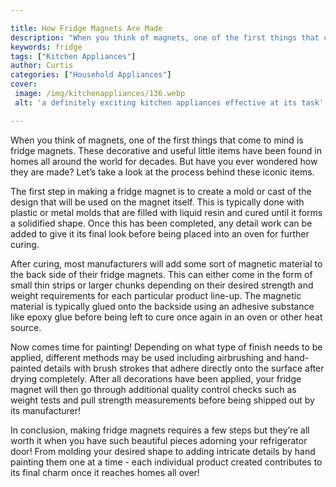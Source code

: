 ```yaml
---

title: How Fridge Magnets Are Made
description: "When you think of magnets, one of the first things that come to mind is fridge magnets. These decorative and useful little items h...get the full scoop"
keywords: fridge
tags: ["Kitchen Appliances"]
author: Curtis
categories: ["Household Appliances"]
cover: 
 image: /img/kitchenappliances/136.webp
 alt: 'a definitely exciting kitchen appliances effective at its task'

---
```


When you think of magnets, one of the first things that come to mind is fridge magnets. These decorative and useful little items have been found in homes all around the world for decades. But have you ever wondered how they are made? Let’s take a look at the process behind these iconic items. 

The first step in making a fridge magnet is to create a mold or cast of the design that will be used on the magnet itself. This is typically done with plastic or metal molds that are filled with liquid resin and cured until it forms a solidified shape. Once this has been completed, any detail work can be added to give it its final look before being placed into an oven for further curing. 

After curing, most manufacturers will add some sort of magnetic material to the back side of their fridge magnets. This can either come in the form of small thin strips or larger chunks depending on their desired strength and weight requirements for each particular product line-up. The magnetic material is typically glued onto the backside using an adhesive substance like epoxy glue before being left to cure once again in an oven or other heat source. 

Now comes time for painting! Depending on what type of finish needs to be applied, different methods may be used including airbrushing and hand-painted details with brush strokes that adhere directly onto the surface after drying completely. After all decorations have been applied, your fridge magnet will then go through additional quality control checks such as weight tests and pull strength measurements before being shipped out by its manufacturer! 

In conclusion, making fridge magnets requires a few steps but they’re all worth it when you have such beautiful pieces adorning your refrigerator door! From molding your desired shape to adding intricate details by hand painting them one at a time - each individual product created contributes to its final charm once it reaches homes all over!
